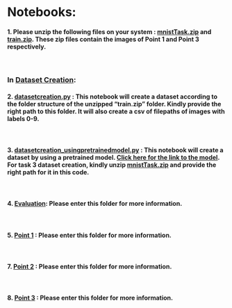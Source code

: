 # Notebooks:

#### 1. Please unzip the following files on your system : [mnistTask.zip](./mnistTask.zip) and [train.zip](./train.zip). These zip files contain the images of Point 1 and Point 3 respectively.

<br>

### In [Dataset Creation](./DatasetCreation):
#### 2. [datasetcreation.py](/DatasetCreation/datasetcreation.py) : This notebook will create a dataset according to the folder structure of the unzipped “train.zip” folder. Kindly provide the right path to this folder. It will also create a csv of filepaths of images with labels 0-9.

<br>

#### 3. [datasetcreation_usingpretrainedmodel.py](/DatasetCreation/datasetcreation_usingpretrainedmodel.py) : This notebook will create a dataset by using a pretrained model. [Click here for the link to the model](https://drive.google.com/file/d/1-pztQxLKFb_ZLc0f9tCDXhKgGURJp-4V/view?usp=sharing). For task 3 dataset creation, kindly unzip [mnistTask.zip](./mnistTask.zip) and provide the right path for it in this code.

<br>

#### 4. [Evaluation](./Evaluation): Please enter this folder for more information.

<br>

#### 5. [Point 1](https://github.com/Saloni1Parekh609/MIDAS/tree/main/Notebooks/Point1) : Please enter this folder for more information.

<br>

#### 7. [Point 2](https://github.com/Saloni1Parekh609/MIDAS/tree/main/Notebooks/Point2) : Please enter this folder for more information.

<br>

#### 8. [Point 3](https://github.com/Saloni1Parekh609/MIDAS/tree/main/Notebooks/Point3) : Please enter this folder for more information.
